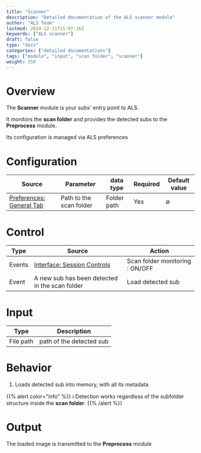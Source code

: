 ```yaml
---
title: "Scanner"
description: "Detailed documentation of the ALS scanner module"
author: "ALS Team"
lastmod: 2024-12-31T21:07:16Z
keywords: ["ALS scanner"]
draft: false
type: "docs"
categories: ["detailed documentations"]
tags: ["module", "input", "scan folder", "scanner"]
weight: 350
---
```


# Overview

The **Scanner** module is your subs' entry point to ALS.

It monitors the **scan folder** and provides the detected subs to the **Preprocess** module.

Its configuration is managed via ALS preferences

# Configuration

| Source                            | Parameter                | data type | Required    | Default value |
|-----------------------------------|--------------------------|-|-------------|---------------|
| [Preferences: General Tab](../../userguide/preferences/general/#scan-folder) | Path to the scan folder | Folder path | Yes           | ∅              |  


# Control

| Type   | Source                                          | Action                          |
|--------|-------------------------------------------------|---------------------------------|
| Events | [Interface: Session Controls](../../userguide/ui/controls/#session-controls) | Scan folder monitoring : ON/OFF |
| Event  | A new sub has been detected in the scan folder   | Load detected sub               |


# Input

| Type      | Description              |
|-----------|--------------------------|
| File path | path of the detected sub |


# Behavior

1. Loads detected sub into memory, with all its metadata

{{% alert color="info" %}}
ℹ️ Detection works regardless of the subfolder structure inside the **scan folder**.
{{% /alert %}}

# Output

The loaded image is transmitted to the **Preprocess** module
